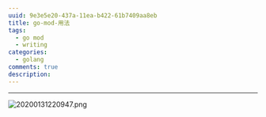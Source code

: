 ```yaml
---
uuid: 9e3e5e20-437a-11ea-b422-61b7409aa8eb
title: go-mod-用法
tags:
  - go mod
  - writing
categories:
  - golang
comments: true
description:
---
```







<!--more-->



---
![20200131220947.png](/images/20200131220947.png)

<link rel="stylesheet" href="http://yandex.st/highlightjs/6.1/styles/default.min.css">
<script src="http://yandex.st/highlightjs/6.1/highlight.min.js"></script>
<script>
hljs.tabReplace = ' ';
hljs.initHighlightingOnLoad();
</script>

<!-- > 来源：[https://leunggeorge.github.io/](https://leunggeorge.github.io/)   -->
